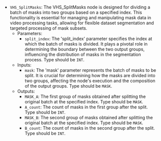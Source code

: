 - `VHS_SplitMasks`: The VHS_SplitMasks node is designed for dividing a batch of masks into two groups based on a specified index. This functionality is essential for managing and manipulating mask data in video processing tasks, allowing for flexible dataset segmentation and targeted processing of mask subsets.
    - Parameters:
        - `split_index`: The 'split_index' parameter specifies the index at which the batch of masks is divided. It plays a pivotal role in determining the boundary between the two output groups, influencing the distribution of masks in the segmentation process. Type should be `INT`.
    - Inputs:
        - `mask`: The 'mask' parameter represents the batch of masks to be split. It is crucial for determining how the masks are divided into two groups, affecting the node's execution and the composition of the output groups. Type should be `MASK`.
    - Outputs:
        - `MASK_A`: The first group of masks obtained after splitting the original batch at the specified index. Type should be `MASK`.
        - `A_count`: The count of masks in the first group after the split. Type should be `INT`.
        - `MASK_B`: The second group of masks obtained after splitting the original batch at the specified index. Type should be `MASK`.
        - `B_count`: The count of masks in the second group after the split. Type should be `INT`.
